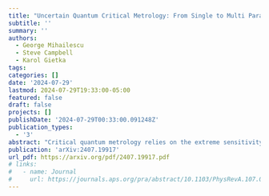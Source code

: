 ```yaml
---
title: "Uncertain Quantum Critical Metrology: From Single to Multi Parameter Sensing"
subtitle: ''
summary: ''
authors:
  - George Mihailescu
  - Steve Campbell
  - Karol Gietka
tags:
categories: []
date: '2024-07-29'
lastmod: 2024-07-29T19:33:00-05:00
featured: false
draft: false
projects: []
publishDate: '2024-07-29T00:33:00.091248Z'
publication_types:
  - '3'
abstract: "Critical quantum metrology relies on the extreme sensitivity of a system's eigenstates near the critical point of a quantum phase transition to Hamiltonian perturbations. This means that these eigenstates are extremely sensitive to all the parameters of the Hamiltonian. In practical settings, there always exists a degree of experimental uncertainty in the control parameters - which are approximately known quantities. Despite such uncertainties representing the most relevant source of noise in critical metrology, their impact on the attainable precision has been largely overlooked. In this work we present a general framework, interpolating between the single and multi-parameter estimation settings, allowing for the proper bookkeeping of relevant errors. We apply this framework to the paradigmatic transverse field Ising and Lipkin-Meshkov-Glick models, explicitly showing how uncertainty in control parameters impacts the sensitivity of critical sensors. For finite-size systems, we establish that there exists a trade-off between the amount of uncertainty a many-body probe can withstand while still maintaining a quantum advantage in parameter estimation."
publication: 'arXiv:2407.19917'
url_pdf: https://arxiv.org/pdf/2407.19917.pdf
# links:
#   - name: Journal
#     url: https://journals.aps.org/pra/abstract/10.1103/PhysRevA.107.012209
---
```

